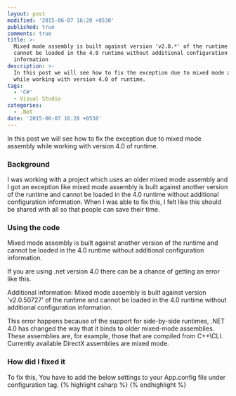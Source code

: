 ```yaml
---
layout: post
modified: '2015-06-07 16:28 +0530'
published: true
comments: true
title: >-
  Mixed mode assembly is built against version 'v2.0.*' of the runtime and
  cannot be loaded in the 4.0 runtime without additional configuration
  information
description: >-
  In this post we will see how to fix the exception due to mixed mode assembly
  while working with version 4.0 of runtime.
tags:
  - 'C#'
  - Visual Studio
categories:
  - .Net
date: '2015-06-07 16:28 +0530'
---
```

In this post we will see how to fix the exception due to mixed mode assembly while working with version 4.0 of runtime.

### Background
I was working with a project which uses an older mixed mode assembly and I got an exception like mixed mode assembly is built against another version of the runtime and cannot be loaded in the 4.0 runtime without additional configuration information. When I was able to fix this, I felt like this should be shared with all so that people can save their time.

### Using the code
Mixed mode assembly is built against another version of the runtime and cannot be loaded in the 4.0 runtime without additional configuration information.

If you are using .net version 4.0 there can be a chance of getting an error like this.

Additional information: Mixed mode assembly is built against version 'v2.0.50727' of the runtime and cannot be loaded in the 4.0 runtime without additional configuration information.

This error happens because of the support for side-by-side runtimes, .NET 4.0 has changed the way that it binds to older mixed-mode assemblies. These assemblies are, for example, those that are compiled from C++\CLI. Currently available DirectX assemblies are mixed mode.

### How did I fixed it
To fix this, You have to add the below settings to your App.config file under configuration tag.
{% highlight csharp %}
<startup useLegacyV2RuntimeActivationPolicy="true">
    <supportedRuntime version="v4.0"/>
    <requiredRuntime version="v4.0.20506"/>
</startup>
{% endhighlight %}
